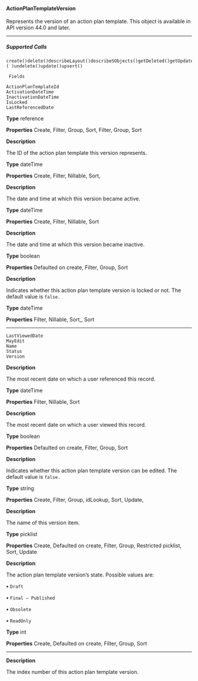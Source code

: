 #### ActionPlanTemplateVersion

Represents the version of an action plan template. This object is available in API version 44.0 and later.


-----

##### Supported Calls
```
create()delete()describeLayout()describeSObjects()getDeleted()getUpdated()query()retrieve()search
( )undelete()update()upsert()

 Fields

```
```
ActionPlanTemplateId
ActivationDateTime
InactivationDateTime
IsLocked
LastReferencedDate

```

**Type**
reference

**Properties**
Create, Filter, Group, Sort, Filter, Group, Sort

**Description**

The ID of the action plan template this version represents.

**Type**
dateTime

**Properties**
Create, Filter, Nillable, Sort,

**Description**

The date and time at which this version became active.

**Type**
dateTime

**Properties**
Create, Filter, Nillable, Sort

**Description**

The date and time at which this version became inactive.

**Type**
boolean

**Properties**
Defaulted on create, Filter, Group, Sort

**Description**

Indicates whether this action plan template version is locked or not. The default
value is `false.`

**Type**
dateTime

**Properties**
Filter, Nillable, Sort,, Sort


-----

```
LastViewedDate
MayEdit
Name
Status
Version

```

**Description**

The most recent date on which a user referenced this record.

**Type**
dateTime

**Properties**
Filter, Nillable, Sort

**Description**

The most recent date on which a user viewed this record.

**Type**
boolean

**Properties**
Defaulted on create, Filter, Group, Sort

**Description**

Indicates whether this action plan template version can be edited. The default
value is `false.`

**Type**
string

**Properties**
Create, Filter, Group, idLookup, Sort, Update,

**Description**

The name of this version item.

**Type**
picklist

**Properties**
Create, Defaulted on create, Filter, Group, Restricted picklist, Sort, Update

**Description**

The action plan template version’s state. Possible values are:

**•** `Draft`

**•** `Final – Published`

**•** `Obsolete`

**•** `ReadOnly`

**Type**
int

**Properties**
Create, Defaulted on create, Filter, Group, Sort


-----

**Description**

The index number of this action plan template version.
